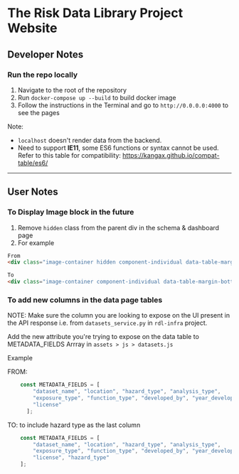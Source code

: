 # The Risk Data Library Project Website

## Developer Notes
### Run the repo locally

1. Navigate to the root of the repository
2. Run `docker-compose up --build` to build docker image
3. Follow the instructions in the Terminal and go to `http://0.0.0.0:4000` to see the pages

Note: 
- `localhost` doesn't render data from the backend.
- Need to support **IE11**, some ES6 functions or syntax cannot be used. Refer to this table for compatibility: https://kangax.github.io/compat-table/es6/ 

---

## User Notes
### To Display Image block in the future

1. Remove `hidden` class from the parent div in the schema & dashboard page
2. For example

``` html
From
<div class="image-container hidden component-individual data-table-margin-bottom">

To
<div class="image-container component-individual data-table-margin-bottom">`
```

### To add new columns in the data page tables

NOTE: Make sure the column you are looking to expose on the UI present in the API response i.e. from `datasets_service.py` in `rdl-infra` project.

Add the new attribute you're trying to expose on the data table to METADATA_FIELDS Arrray in `assets > js > datasets.js`

Example 

FROM: 
``` js
	const METADATA_FIELDS = [
        "dataset_name", "location", "hazard_type", "analysis_type",
        "exposure_type", "function_type", "developed_by", "year_developed",
        "license"
	  ];
```

TO: to include hazard type as the last column
```js
	const METADATA_FIELDS = [
        "dataset_name", "location", "hazard_type", "analysis_type",
        "exposure_type", "function_type", "developed_by", "year_developed",
        "license", "hazard_type"
	];
```
